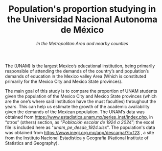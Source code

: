 <header>
  
  # Population's proportion studying in the Universidad Nacional Autonoma de México

  _In the Metropolitan Area and nearby counties_
  
</header>

The (UNAM) Is the largest Mexico’s educational institution, being primarily responsible of attending the demands of the country’s and population’s demands of education in the Mexico valley Area (Which is constituted primarily for the Mexico City and Mexico State provinces).


The main goal of this study is to compare the proportion of UNAM students given the population of the Mexico City and Mexico State provinces (which are the one’s where said institution have the must faculties) throughout the years. This can help us estimate the growth of the academic availability given the demands of the Mexican population. The UNAM’s data was obtained from https://www.estadistica.unam.mx/series_inst/index.php, in “otros” (others) section, as “_Población escolar de 1924 a 2024_”; the excel file is included here as "_unam_pe_desde_1924.xlsx_". The population's data was obtained from https://www.inegi.org.mx/app/descarga/?t=123 , a site from the Instituto Nacional Estadistica y Geografia (National Institute of Statistics and Geography).


